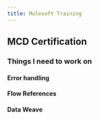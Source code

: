```yaml
---
title: Mulesoft Training
---
```


## MCD Certification
### Things I need to work on
#### Error handling
#### Flow References
#### Data Weave
